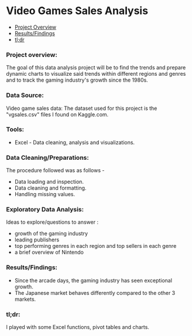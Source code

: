 # Video Games Sales Analysis
- [Project Overview](#Project-Overview)
- [Results/Findings](#Results/Findings)
- [tl;dr](#tl;dr)
### Project overview:
The goal of this data analysis project will be to find the trends and prepare dynamic charts to visualize said trends within different regions and genres and to track the gaming industry's growth since the 1980s.
### Data Source:
Video game sales data: The dataset used for this project is the "vgsales.csv" files I found on Kaggle.com. 
### Tools:
- Excel - Data cleaning, analysis and visualizations.
### Data Cleaning/Preparations:
The procedure followed was as follows -
- Data loading and inspection.
- Data cleaning and formatting.
- Handling missing values.
### Exploratory Data Analysis:
Ideas to explore/questions to answer :
- growth of the gaming industry
- leading publishers
- top performing genres in each region and top sellers in each genre
- a brief overview of Nintendo
### Results/Findings:
- Since the arcade days, the gaming industry has seen exceptional growth.
- The Japanese market behaves differently compared to the other 3 markets.

### tl;dr: 
I played with some Excel functions, pivot tables and charts.

